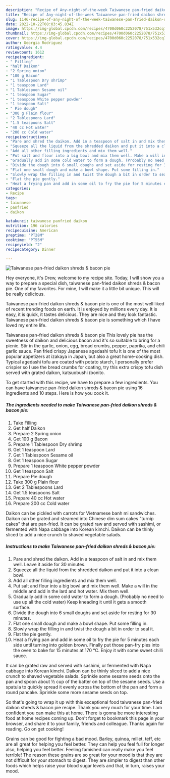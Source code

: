 ```yaml
---
description: "Recipe of Any-night-of-the-week Taiwanese pan-fried daikon shreds &amp;amp; bacon pie"
title: "Recipe of Any-night-of-the-week Taiwanese pan-fried daikon shreds &amp;amp; bacon pie"
slug: 1146-recipe-of-any-night-of-the-week-taiwanese-pan-fried-daikon-shreds-and-amp-bacon-pie
date: 2022-10-22T08:03:45.834Z
image: https://img-global.cpcdn.com/recipes/4700d060c2252078/751x532cq70/taiwanese-pan-fried-daikon-shreds-bacon-pie-recipe-main-photo.jpg
thumbnail: https://img-global.cpcdn.com/recipes/4700d060c2252078/751x532cq70/taiwanese-pan-fried-daikon-shreds-bacon-pie-recipe-main-photo.jpg
cover: https://img-global.cpcdn.com/recipes/4700d060c2252078/751x532cq70/taiwanese-pan-fried-daikon-shreds-bacon-pie-recipe-main-photo.jpg
author: Georgia Rodriguez
ratingvalue: 4.4
reviewcount: 1612
recipeingredient:
- " Filling"
- "half Daikon"
- "2 Spring onion"
- "100 g Bacon"
- "1 Tablespoon Dry shrimp"
- "1 teaspoon Lard"
- "1 Tablespoon Sesame oil"
- "1 teaspoon Sugar"
- "1 teaspoon White pepper powder"
- "1 teaspoon Salt"
- " Pie dough"
- "300 g Plain flour"
- "2 Tablespoons Lard"
- "1.5 teaspoons Salt"
- "40 cc Hot water"
- "200 cc Cold water"
recipeinstructions:
- "Pare and shred the daikon. Add in a teaspoon of salt in and mix them well. Leave it aside for 30 minutes."
- "Squeeze all the liquid from the shredded daikon and put it into a clean bowl."
- "Add all other filling ingredients and mix them well."
- "Put salt and flour into a big bowl and mix them well. Make a will in the middle and add in the lard and hot water. Mix them well."
- "Gradually add in some cold water to form a dough. (Probably no need to use up all the cold water) Keep kneading it until it gets a smooth surface."
- "Divide the dough into 6 small doughs and set aside for resting for 30 minutes."
- "Flat one small dough and make a bowl shape. Put some filling in."
- "Slowly wrap the filling in and twist the dough a bit in order to seal it."
- "Flat the pie gently."
- "Heat a frying pan and add in some oil to fry the pie for 5 minutes each side until turning into golden brown. Finally put those pan-fry pies into the oven to bake for 15 minutes at 170 °C. Enjoy it with some sweet chilli sauce."
categories:
- Recipe
tags:
- taiwanese
- panfried
- daikon

katakunci: taiwanese panfried daikon 
nutrition: 196 calories
recipecuisine: American
preptime: "PT28M"
cooktime: "PT55M"
recipeyield: "2"
recipecategory: Dinner

---
```



![Taiwanese pan-fried daikon shreds &amp; bacon pie](https://img-global.cpcdn.com/recipes/4700d060c2252078/751x532cq70/taiwanese-pan-fried-daikon-shreds-bacon-pie-recipe-main-photo.jpg)

Hey everyone, it's Drew, welcome to my recipe site. Today, I will show you a way to prepare a special dish, taiwanese pan-fried daikon shreds &amp; bacon pie. One of my favorites. For mine, I will make it a little bit unique. This will be really delicious.

Taiwanese pan-fried daikon shreds &amp; bacon pie is one of the most well liked of recent trending foods on earth. It is enjoyed by millions every day. It is easy, it is quick, it tastes delicious. They are nice and they look fantastic. Taiwanese pan-fried daikon shreds &amp; bacon pie is something which I have loved my entire life.

Taiwanese pan-fried daikon shreds &amp; bacon pie This lovely pie has the sweetness of daikon and delicious bacon and it&#39;s so suitable to bring for a picnic. Stir in the garlic, onion, egg, bread crumbs, pepper, paprika, and chili garlic sauce. Pan fried crispy Japanese agedashi tofu It is one of the most popular appetizers at izakaya in Japan, but also a great home-cooking dish. Typical agedashi tofu are coated with potato starch, I personally prefer crispier so I use the bread crumbs for coating, try this extra crispy tofu dish served with grated daikon, katsuobushi (bonito.


To get started with this recipe, we have to prepare a few ingredients. You can have taiwanese pan-fried daikon shreds &amp; bacon pie using 16 ingredients and 10 steps. Here is how you cook it.

<!--inarticleads1-->

##### The ingredients needed to make Taiwanese pan-fried daikon shreds &amp; bacon pie:

1. Take  Filling
1. Get half Daikon
1. Prepare 2 Spring onion
1. Get 100 g Bacon
1. Prepare 1 Tablespoon Dry shrimp
1. Get 1 teaspoon Lard
1. Get 1 Tablespoon Sesame oil
1. Get 1 teaspoon Sugar
1. Prepare 1 teaspoon White pepper powder
1. Get 1 teaspoon Salt
1. Prepare  Pie dough
1. Take 300 g Plain flour
1. Get 2 Tablespoons Lard
1. Get 1.5 teaspoons Salt
1. Prepare 40 cc Hot water
1. Prepare 200 cc Cold water


Daikon can be pickled with carrots for Vietnamese banh mi sandwiches. Daikon can be grated and steamed into Chinese dim sum cakes &#34;turnip cakes&#34; that are pan-fried. It can be grated raw and served with sashimi, or fermented with Napa cabbage into Korean kimchi. Daikon can be thinly sliced to add a nice crunch to shaved vegetable salads. 

<!--inarticleads2-->

##### Instructions to make Taiwanese pan-fried daikon shreds &amp; bacon pie:

1. Pare and shred the daikon. Add in a teaspoon of salt in and mix them well. Leave it aside for 30 minutes.
1. Squeeze all the liquid from the shredded daikon and put it into a clean bowl.
1. Add all other filling ingredients and mix them well.
1. Put salt and flour into a big bowl and mix them well. Make a will in the middle and add in the lard and hot water. Mix them well.
1. Gradually add in some cold water to form a dough. (Probably no need to use up all the cold water) Keep kneading it until it gets a smooth surface.
1. Divide the dough into 6 small doughs and set aside for resting for 30 minutes.
1. Flat one small dough and make a bowl shape. Put some filling in.
1. Slowly wrap the filling in and twist the dough a bit in order to seal it.
1. Flat the pie gently.
1. Heat a frying pan and add in some oil to fry the pie for 5 minutes each side until turning into golden brown. Finally put those pan-fry pies into the oven to bake for 15 minutes at 170 °C. Enjoy it with some sweet chilli sauce.


It can be grated raw and served with sashimi, or fermented with Napa cabbage into Korean kimchi. Daikon can be thinly sliced to add a nice crunch to shaved vegetable salads. Sprinkle some sesame seeds onto the pan and spoon about ½ cup of the batter on top of the sesame seeds. Use a spatula to quickly spread it evenly across the bottom of the pan and form a round pancake. Sprinkle some more sesame seeds on top. 

So that's going to wrap it up with this exceptional food taiwanese pan-fried daikon shreds &amp; bacon pie recipe. Thank you very much for your time. I am confident you can make this at home. There is gonna be more interesting food at home recipes coming up. Don't forget to bookmark this page in your browser, and share it to your family, friends and colleague. Thanks again for reading. Go on get cooking!

Grains can be good for fighting a bad mood. Barley, quinoa, millet, teff, etc are all great for helping you feel better. They can help you feel full for longer also, helping you feel better. Feeling famished can really make you feel terrible! The reason these grains are so great for your mood is that they are not difficult for your stomach to digest. They are simpler to digest than other foods which helps raise your blood sugar levels and that, in turn, raises your mood.
